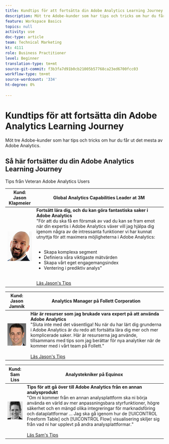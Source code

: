 ```yaml
---
title: Kundtips för att fortsätta din Adobe Analytics Learning Journey
description: Möt tre Adobe-kunder som har tips och tricks om hur du får ut det mesta av Adobe Analytics.
feature: Workspace Basics
topics: null
activity: use
doc-type: article
team: Technical Marketing
kt: 4111
role: Business Practitioner
level: Beginner
translation-type: tm+mt
source-git-commit: f3b3fa7d91b0cb21005b57768ca23ed6700fcc03
workflow-type: tm+mt
source-wordcount: '334'
ht-degree: 0%

---
```



# Kundtips för att fortsätta din Adobe Analytics Learning Journey

Möt tre Adobe-kunder som har tips och tricks om hur du får ut det mesta av Adobe Analytics.

## Så här fortsätter du din Adobe Analytics Learning Journey

Tips från Veteran Adobe Analytics Users

| Kund:<br>Jason Klapmeier | Global Analytics Capabilities Leader at 3M |
|------------|------------|
| ![Jason Klapmeier](assets/jasonklapmeier.jpg) | **Fortsätt lära dig, och du kan göra fantastiska saker i Adobe Analytics** <br> &quot;För att du ska få en försmak av vad du kan se fram emot när din expertis i Adobe Analytics växer vill jag hjälpa dig igenom några av de intressanta funktioner vi har kunnat utnyttja för att maximera möjligheterna i Adobe Analytics:  <br><br><ul><li>Skapa komplexa segment</li><li>Definiera våra viktigaste mätvärden</li><li>Skapa vårt eget engagemangsindex</li><li>Ventering i prediktiv analys&quot;</li></ul><br>[Läs Jason&#39;s Tips](https://experienceleaguecommunities.adobe.com/t5/Adobe-Analytics-Discussions/Incredible-Things-You-Can-Do-in-Adobe-Analytics/td-p/354333) |

| Kund:<br>Jason Jamnik | Analytics Manager på Follett Corporation |
|------------|------------|
| ![Jason Klapmeier](assets/jasonjamnik.jpg) | **Här är resurser som jag brukade vara expert på att använda Adobe Analytics** <br> &quot;Sluta inte med det väsentliga! Nu när du har lärt dig grunderna i Adobe Analytics är du redo att fortsätta lära dig mer och mer komplicerade saker. Här är resurserna jag använde, tillsammans med tips som jag berättar för nya analytiker när de kommer med i vårt team på Follett.&quot;<br><br>[Läs Jason&#39;s Tips](https://experienceleaguecommunities.adobe.com/t5/Adobe-Analytics-Discussions/Here-are-the-resources-I-used-to-become-an-expert-at-using-Adobe/m-p/354226) |

| Kund:<br>Sam Liss | Analystekniker på Equinox |
|------------|------------|
| ![Sam Liss](assets/samliss.jpg) | **Tips för att gå över till Adobe Analytics från en annan analysprodukt** <br> &quot;Om ni kommer från en annan analysplattform ska ni börja använda en värld av mer anpassningsbara styrfunktioner, högre säkerhet och en mängd olika integreringar för marknadsföring och dataplattformar ... Jag ska gå igenom hur de  [!UICONTROL Freeform Table] och  [!UICONTROL Flow] visualisering skiljer sig från vad ni har upplevt på andra analysplattformar.&quot;<br><br>[Läs Sam&#39;s Tips](https://experienceleaguecommunities.adobe.com/t5/Adobe-Analytics-Discussions/An-Analyst-s-Quick-Start-Guide-Switching-to-Adobe/td-p/354312) |
